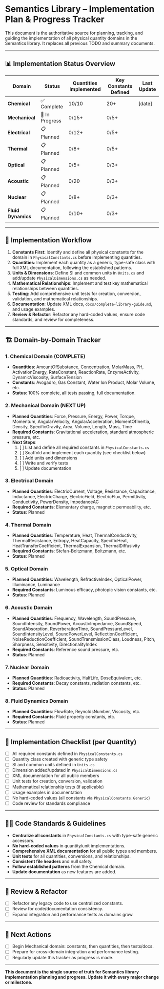 # Semantics Library – Implementation Plan & Progress Tracker

This document is the authoritative source for planning, tracking, and guiding the implementation of all physical quantity domains in the Semantics library. It replaces all previous TODO and summary documents.

---

## 📊 Implementation Status Overview

| Domain             | Status      | Quantities Implemented | Key Constants Defined | Last Update |
|--------------------|------------|-----------------------|----------------------|-------------|
| **Chemical**       | ✅ Complete| 10/10                 | 20+                  | [date]      |
| **Mechanical**     | 🚧 In Progress | 0/15+              | 0/5+                 |             |
| **Electrical**     | 📋 Planned | 0/12+                 | 0/5+                 |             |
| **Thermal**        | 📋 Planned | 0/8+                  | 0/5+                 |             |
| **Optical**        | 📋 Planned | 0/5+                  | 0/3+                 |             |
| **Acoustic**       | 📋 Planned | 0/20                  | 0/3+                 |             |
| **Nuclear**        | 📋 Planned | 0/8+                  | 0/3+                 |             |
| **Fluid Dynamics** | 📋 Planned | 0/10+                 | 0/3+                 |             |

---

## 🚦 Implementation Workflow

1. **Constants First**: Identify and define all physical constants for the domain in `PhysicalConstants.cs` before implementing quantities.
2. **Quantities**: Implement each quantity as a generic, type-safe class with full XML documentation, following the established patterns.
3. **Units & Dimensions**: Define SI and common units in `Units.cs` and add/update `PhysicalDimensions.cs` as needed.
4. **Mathematical Relationships**: Implement and test key mathematical relationships between quantities.
5. **Testing**: Add comprehensive unit tests for creation, conversion, validation, and mathematical relationships.
6. **Documentation**: Update XML docs, `docs/complete-library-guide.md`, and usage examples.
7. **Review & Refactor**: Refactor any hard-coded values, ensure code standards, and review for completeness.

---

## 🏗️ Domain-by-Domain Tracker

### 1. Chemical Domain (COMPLETE)
- **Quantities**: AmountOfSubstance, Concentration, MolarMass, PH, ActivationEnergy, RateConstant, ReactionRate, EnzymeActivity, DynamicViscosity, SurfaceTension
- **Constants**: Avogadro, Gas Constant, Water Ion Product, Molar Volume, etc.
- **Status**: 100% complete, all tests passing, full documentation.

### 2. Mechanical Domain (NEXT UP)
- **Planned Quantities**: Force, Pressure, Energy, Power, Torque, Momentum, AngularVelocity, AngularAcceleration, MomentOfInertia, Density, SpecificGravity, Area, Volume, Length, Mass, Time
- **Required Constants**: Gravitational acceleration, standard atmospheric pressure, etc.
- **Next Steps**:
  1. [ ] List and define all required constants in `PhysicalConstants.cs`
  2. [ ] Scaffold and implement each quantity (see checklist below)
  3. [ ] Add units and dimensions
  4. [ ] Write and verify tests
  5. [ ] Update documentation

### 3. Electrical Domain
- **Planned Quantities**: ElectricCurrent, Voltage, Resistance, Capacitance, Inductance, ElectricCharge, ElectricField, ElectricFlux, Permittivity, Conductivity, PowerDensity, ImpedanceAC
- **Required Constants**: Elementary charge, magnetic permeability, etc.
- **Status**: Planned

### 4. Thermal Domain
- **Planned Quantities**: Temperature, Heat, ThermalConductivity, ThermalResistance, Entropy, HeatCapacity, SpecificHeat, HeatTransferCoefficient, ThermalExpansion, ThermalDiffusivity
- **Required Constants**: Stefan-Boltzmann, Boltzmann, etc.
- **Status**: Planned

### 5. Optical Domain
- **Planned Quantities**: Wavelength, RefractiveIndex, OpticalPower, Illuminance, Luminance
- **Required Constants**: Luminous efficacy, photopic vision constants, etc.
- **Status**: Planned

### 6. Acoustic Domain
- **Planned Quantities**: Frequency, Wavelength, SoundPressure, SoundIntensity, SoundPower, AcousticImpedance, SoundSpeed, SoundAbsorption, ReverberationTime, SoundPressureLevel, SoundIntensityLevel, SoundPowerLevel, ReflectionCoefficient, NoiseReductionCoefficient, SoundTransmissionClass, Loudness, Pitch, Sharpness, Sensitivity, DirectionalityIndex
- **Required Constants**: Reference sound pressure, etc.
- **Status**: Planned

### 7. Nuclear Domain
- **Planned Quantities**: Radioactivity, HalfLife, DoseEquivalent, etc.
- **Required Constants**: Decay constants, radiation constants, etc.
- **Status**: Planned

### 8. Fluid Dynamics Domain
- **Planned Quantities**: FlowRate, ReynoldsNumber, Viscosity, etc.
- **Required Constants**: Fluid property constants, etc.
- **Status**: Planned

---

## 📝 Implementation Checklist (per Quantity)
- [ ] All required constants defined in `PhysicalConstants.cs`
- [ ] Quantity class created with generic type safety
- [ ] SI and common units defined in `Units.cs`
- [ ] Dimension added/updated in `PhysicalDimensions.cs`
- [ ] XML documentation for all public members
- [ ] Unit tests for creation, conversion, validation
- [ ] Mathematical relationship tests (if applicable)
- [ ] Usage examples in documentation
- [ ] No hard-coded values (all constants via `PhysicalConstants.Generic`)
- [ ] Code review for standards compliance

---

## 🧑‍💻 Code Standards & Guidelines
- **Centralize all constants** in `PhysicalConstants.cs` with type-safe generic accessors.
- **No hard-coded values** in quantity/unit implementations.
- **Comprehensive XML documentation** for all public types and members.
- **Unit tests** for all quantities, conversions, and relationships.
- **Consistent file headers** and null safety.
- **Follow established patterns** from the Chemical domain.
- **Update documentation** as new features are added.

---

## 🔄 Review & Refactor
- [ ] Refactor any legacy code to use centralized constants.
- [ ] Review for code/documentation consistency.
- [ ] Expand integration and performance tests as domains grow.

---

## 📅 Next Actions
- [ ] Begin Mechanical domain: constants, then quantities, then tests/docs.
- [ ] Prepare for cross-domain integration and performance testing.
- [ ] Regularly update this tracker as progress is made.

---

**This document is the single source of truth for Semantics library implementation planning and progress. Update it with every major change or milestone.**
